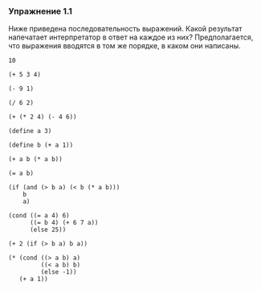 ### Упражнение 1.1

Ниже приведена последовательность выражений. Какой результат напечатает интерпретатор в ответ на каждое из них? Предполагается, что выражения вводятся в том же порядке, в каком они написаны.

```racket
10

(+ 5 3 4)

(- 9 1)

(/ 6 2)

(+ (* 2 4) (- 4 6))

(define a 3)

(define b (+ a 1))

(+ a b (* a b))

(= a b)

(if (and (> b a) (< b (* a b)))
    b
    a)

(cond ((= a 4) 6)
      ((= b 4) (+ 6 7 a))
      (else 25))

(+ 2 (if (> b a) b a))

(* (cond ((> a b) a)
         ((< a b) b)
         (else -1))
   (+ a 1))
```